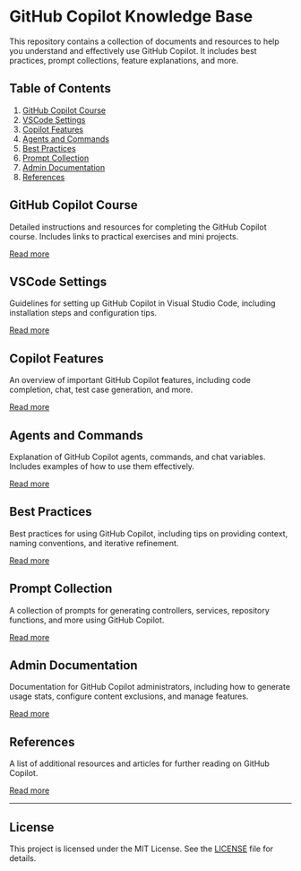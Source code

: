 # GitHub Copilot Knowledge Base

This repository contains a collection of documents and resources to help you understand and effectively use GitHub Copilot. It includes best practices, prompt collections, feature explanations, and more.

## Table of Contents

1. [GitHub Copilot Course](#github-copilot-course)
2. [VSCode Settings](#vscode-settings)
3. [Copilot Features](#copilot-features)
4. [Agents and Commands](#agents-and-commands)
5. [Best Practices](#best-practices)
6. [Prompt Collection](#prompt-collection)
7. [Admin Documentation](#admin-documentation)
8. [References](#references)

## GitHub Copilot Course

Detailed instructions and resources for completing the GitHub Copilot course. Includes links to practical exercises and mini projects.

[Read more](1.copilot-course.md)

## VSCode Settings

Guidelines for setting up GitHub Copilot in Visual Studio Code, including installation steps and configuration tips.

[Read more](2.vscode-settings.md)

## Copilot Features

An overview of important GitHub Copilot features, including code completion, chat, test case generation, and more.

[Read more](3.copilot-features.md)

## Agents and Commands

Explanation of GitHub Copilot agents, commands, and chat variables. Includes examples of how to use them effectively.

[Read more](4.agent-and-commands.md)

## Best Practices

Best practices for using GitHub Copilot, including tips on providing context, naming conventions, and iterative refinement.

[Read more](5.best-practices.md)

## Prompt Collection

A collection of prompts for generating controllers, services, repository functions, and more using GitHub Copilot.

[Read more](6.prompt-collection.md)

## Admin Documentation

Documentation for GitHub Copilot administrators, including how to generate usage stats, configure content exclusions, and manage features.

[Read more](7.admin-doc.md)

## References

A list of additional resources and articles for further reading on GitHub Copilot.

[Read more](references.md)


---

## License

This project is licensed under the MIT License. See the [LICENSE](LICENSE) file for details.